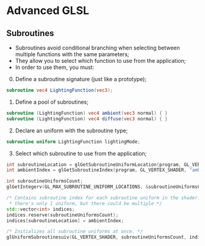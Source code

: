 # Advanced GLSL

## Subroutines

- Subroutines avoid conditional branching when selecting between multiple functions with the same parameters;
- They allow you to select which function to use from the application;
- In order to use them, you must:

0. Define a subroutine signature (just like a prototype);
```glsl
subroutine vec4 LightingFunction(vec3);
```

1. Define a pool of subroutines;
```glsl
subroutine (LightingFunction) vec4 ambient(vec3 normal) { }
subroutine (LightingFunction) vec4 diffuse(vec3 normal) { }
```

2. Declare an uniform with the subroutine type;
```glsl
subroutine uniform LightingFunction lightingMode;
```

3. Select which subroutine to use from the application;
```cpp
int subroutineLocation = glGetSubroutineUniformLocation(program, GL_VERTEX_SHADER, "lightingMode");
int ambientIndex = glGetSubroutineIndex(program, GL_VERTEX_SHADER, "ambient");

int subroutineUniformsCount;
glGetIntegerv(GL_MAX_SUBROUTINE_UNIFORM_LOCATIONS, &subroutineUniformsCount);

/* Contains subroutine index for each subroutine uniform in the shader. In this case
 * there's only 1 uniform, but there could be multiple */
std::vector<int> indices;
indices.reserve(subroutineUniformsCount);
indices[subroutineLocation] = ambientIndex;

/* Initializes all subroutine uniforms at once. */
glUniformSubroutinesuiv(GL_VERTEX_SHADER, subroutineUniformsCount, indices.data());
```